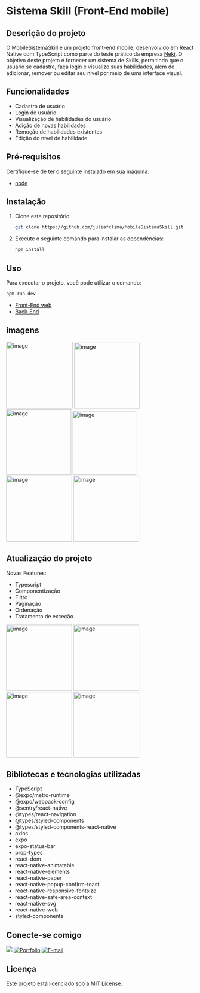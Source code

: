 # Sistema Skill (Front-End mobile)

## Descrição do projeto

O MobileSistemaSkill é um projeto front-end mobile, desenvolvido em React Native com TypeScript como parte do teste prático da empresa [Neki](https://neki.com.br/). O objetivo deste projeto é fornecer um sistema de Skills, permitindo que o usuário se cadastre, faça login e visualize suas habilidades, além de adicionar, remover ou editar seu nível por meio de uma interface visual.

## Funcionalidades

- Cadastro de usuário
- Login de usuário
- Visualização de habilidades do usuário
- Adição de novas habilidades
- Remoção de habilidades existentes
- Edição do nível de habilidade

## Pré-requisitos

Certifique-se de ter o seguinte instalado em sua máquina:

- [node](https://nodejs.org/en/download)

## Instalação

1. Clone este repositório:

   ```bash
   git clone https://github.com/juliafclima/MobileSistemaSkill.git
   ```

2. Execute o seguinte comando para instalar as dependências:

   ```bash
   npm install
   ```

## Uso

Para executar o projeto, você pode utilizar o comando:

```bash
npm run dev
```

- [Front-End web](https://github.com/juliafclima/WebSistemaSkill/edit/master/README.md)
- [Back-End](https://github.com/juliafclima/BackSistemaSkill)

## imagens

<img width="178" alt="image" src="https://github.com/juliafclima/MobileSistemaSkill/assets/134448650/f5fea68e-9d62-4d77-8b1a-93677d751757">

<img width="175" alt="image" src="https://github.com/juliafclima/MobileSistemaSkill/assets/134448650/214b2a87-c26a-427e-b243-5467f9434cf2">

<img width="174" alt="image" src="https://github.com/juliafclima/MobileSistemaSkill/assets/134448650/a95e4d82-90ea-477a-b1d1-bffd9643ee42">

<img width="170" alt="image" src="https://github.com/juliafclima/MobileSistemaSkill/assets/134448650/7dfb5b40-bab0-4493-a743-dc98ad64dbef">

<img width="176" alt="image" src="https://github.com/juliafclima/MobileSistemaSkill/assets/134448650/bad5e573-436c-4bd4-ba39-c828eed93699">

<img width="176" alt="image" src="https://github.com/juliafclima/MobileSistemaSkill/assets/134448650/bebce1b9-2fb2-4474-b9e3-9e396c4bce72">

## Atualização do projeto

Novas Features: 
- Typescript
- Componentização
- Filtro
- Paginação
- Ordenação
- Tratamento de exceção

<img width="176" alt="image" src="https://github.com/user-attachments/assets/35232d4e-38e3-46bc-8ae2-229e7e3f3a92">

<img width="176" alt="image" src="https://github.com/user-attachments/assets/9e9b466f-be9c-4056-ac17-52850782982c">

<img width="176" alt="image" src="https://github.com/user-attachments/assets/775f457e-9341-4264-88fb-51cec24795e5">

<img width="176" alt="image" src="https://github.com/user-attachments/assets/26f198a5-52dc-4520-8a38-b3e7541732ad">

## Bibliotecas e tecnologias utilizadas

- TypeScript
- @expo/metro-runtime
- @expo/webpack-config
- @sentry/react-native
- @types/react-navigation
- @types/styled-components
- @types/styled-components-react-native
- axios
- expo
- expo-status-bar
- prop-types
- react-dom
- react-native-animatable
- react-native-elements
- react-native-paper
- react-native-popup-confirm-toast
- react-native-responsive-fontsize
- react-native-safe-area-context
- react-native-svg
- react-native-web
- styled-components

## Conecte-se comigo

<a href="https://www.linkedin.com/in/juliafclima/" target="_blank"><img loading="lazy" src="https://img.shields.io/badge/-LinkedIn-%230077B5?style=for-the-badge&logo=linkedin&logoColor=white" target="_blank"></a>
[![Portfolio](https://img.shields.io/badge/Portfolio-FF5722?style=for-the-badge&logo=todoist&logoColor=white)](https://projeto-portfolio-ruddy.vercel.app)
[![E-mail](https://img.shields.io/badge/-Email-000?style=for-the-badge&logo=microsoft-outlook&logoColor=007BFF)](mailto:juliafclima@hotmail.com)

## Licença

Este projeto está licenciado sob a [MIT License](https://mit-license.org/).
